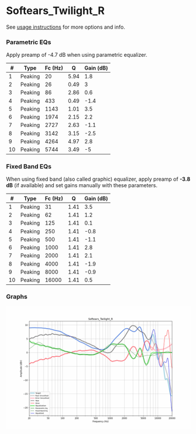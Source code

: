 # Softears_Twilight_R
See [usage instructions](https://github.com/jaakkopasanen/AutoEq#usage) for more options and info.

### Parametric EQs
Apply preamp of -4.7 dB when using parametric equalizer.

|   # | Type    |   Fc (Hz) |    Q |   Gain (dB) |
|-----|---------|-----------|------|-------------|
|   1 | Peaking |        20 | 5.94 |         1.8 |
|   2 | Peaking |        26 | 0.49 |         3   |
|   3 | Peaking |        86 | 2.86 |         0.6 |
|   4 | Peaking |       433 | 0.49 |        -1.4 |
|   5 | Peaking |      1143 | 1.01 |         3.5 |
|   6 | Peaking |      1974 | 2.15 |         2.2 |
|   7 | Peaking |      2727 | 2.63 |        -1.1 |
|   8 | Peaking |      3142 | 3.15 |        -2.5 |
|   9 | Peaking |      4264 | 4.97 |         2.8 |
|  10 | Peaking |      5744 | 3.49 |        -5   |

### Fixed Band EQs
When using fixed band (also called graphic) equalizer, apply preamp of **-3.8 dB** (if available) and set gains manually with these parameters.

|   # | Type    |   Fc (Hz) |    Q |   Gain (dB) |
|-----|---------|-----------|------|-------------|
|   1 | Peaking |        31 | 1.41 |         3.5 |
|   2 | Peaking |        62 | 1.41 |         1.2 |
|   3 | Peaking |       125 | 1.41 |         0.1 |
|   4 | Peaking |       250 | 1.41 |        -0.8 |
|   5 | Peaking |       500 | 1.41 |        -1.1 |
|   6 | Peaking |      1000 | 1.41 |         2.8 |
|   7 | Peaking |      2000 | 1.41 |         2.1 |
|   8 | Peaking |      4000 | 1.41 |        -1.9 |
|   9 | Peaking |      8000 | 1.41 |        -0.9 |
|  10 | Peaking |     16000 | 1.41 |         0.5 |

### Graphs
![](./Softears_Twilight_R.png)
